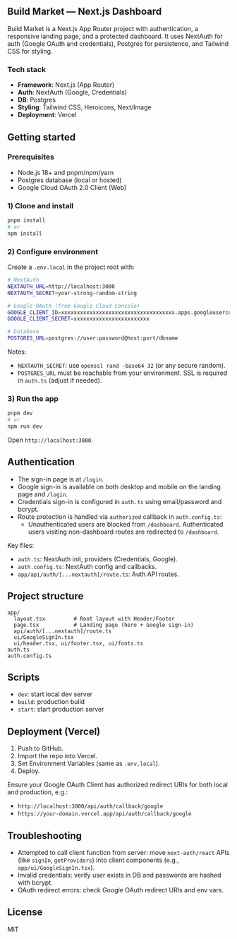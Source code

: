 ## Build Market — Next.js Dashboard

Build Market is a Next.js App Router project with authentication, a responsive landing page, and a protected dashboard. It uses NextAuth for auth (Google OAuth and credentials), Postgres for persistence, and Tailwind CSS for styling.

### Tech stack
- **Framework**: Next.js (App Router)
- **Auth**: NextAuth (Google, Credentials)
- **DB**: Postgres
- **Styling**: Tailwind CSS, Heroicons, Next/Image
- **Deployment**: Vercel

## Getting started

### Prerequisites
- Node.js 18+ and pnpm/npm/yarn
- Postgres database (local or hosted)
- Google Cloud OAuth 2.0 Client (Web)

### 1) Clone and install
```bash
pnpm install
# or
npm install
```

### 2) Configure environment
Create a `.env.local` in the project root with:
```bash
# NextAuth
NEXTAUTH_URL=http://localhost:3000
NEXTAUTH_SECRET=your-strong-random-string

# Google OAuth (from Google Cloud Console)
GOOGLE_CLIENT_ID=xxxxxxxxxxxxxxxxxxxxxxxxxxxxxxxxxxxx.apps.googleusercontent.com
GOOGLE_CLIENT_SECRET=xxxxxxxxxxxxxxxxxxxxxxxx

# Database
POSTGRES_URL=postgres://user:password@host:port/dbname
```

Notes:
- `NEXTAUTH_SECRET`: use `openssl rand -base64 32` (or any secure random).
- `POSTGRES_URL` must be reachable from your environment. SSL is required in `auth.ts` (adjust if needed).

### 3) Run the app
```bash
pnpm dev
# or
npm run dev
```
Open `http://localhost:3000`.

## Authentication

- The sign-in page is at `/login`.
- Google sign-in is available on both desktop and mobile on the landing page and `/login`.
- Credentials sign-in is configured in `auth.ts` using email/password and bcrypt.
- Route protection is handled via `authorized` callback in `auth.config.ts`:
  - Unauthenticated users are blocked from `/dashboard`. Authenticated users visiting non-dashboard routes are redirected to `/dashboard`.

Key files:
- `auth.ts`: NextAuth init, providers (Credentials, Google).
- `auth.config.ts`: NextAuth config and callbacks.
- `app/api/auth/[...nextauth]/route.ts`: Auth API routes.

## Project structure
```
app/
  layout.tsx         # Root layout with Header/Footer
  page.tsx           # Landing page (hero + Google sign-in)
  api/auth/[...nextauth]/route.ts
  ui/GoogleSignIn.tsx
  ui/header.tsx, ui/footer.tsx, ui/fonts.ts
auth.ts
auth.config.ts
```

## Scripts
- `dev`: start local dev server
- `build`: production build
- `start`: start production server

## Deployment (Vercel)
1. Push to GitHub.
2. Import the repo into Vercel.
3. Set Environment Variables (same as `.env.local`).
4. Deploy.

Ensure your Google OAuth Client has authorized redirect URIs for both local and production, e.g.:
- `http://localhost:3000/api/auth/callback/google`
- `https://your-domain.vercel.app/api/auth/callback/google`

## Troubleshooting
- Attempted to call client function from server: move `next-auth/react` APIs (like `signIn`, `getProviders`) into client components (e.g., `app/ui/GoogleSignIn.tsx`).
- Invalid credentials: verify user exists in DB and passwords are hashed with bcrypt.
- OAuth redirect errors: check Google OAuth redirect URIs and env vars.

## License
MIT
